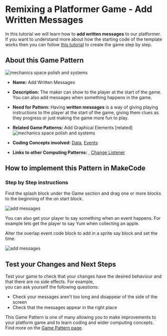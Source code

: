 # Remixing a Platformer Game - Add Written Messages 

In this tutorial we will learn how to **add written messages** to our platformer.
If you want to understand more about how the starting code of the template works then you can follow [this tutorial](https://arcade.makecode.com/beta#tutorial:https://github.com/mickfuzz/makecode-platformer-101)
 to create the game step by step.

## About this Game Pattern

![mechanics space polish and systems](https://raw.githubusercontent.com/mickfuzz/makecode-platformer-101/master/images/patterns/gameMechanics_more_levels.jpg)

* **Name:** Add Written Messages

* **Description:** The maker can show to the player at the start of the game. You can also add messages when something happens in the game.  

* **Need for Pattern:** Having **written messages** is a way of giving playing instructions to the player at the start of the game, giving
them clues as they progress or just making the game more fun to play. 

* **Related Game Patterns:** Add Graphical Elements [related] 
![mechanics space polish and systems](https://raw.githubusercontent.com/mickfuzz/makecode-platformer-101/master/images/a.jpg)

* **Coding Concepts involved:** [Data](learningDimensions#data), [Events](learningDimensions#events)

* **Links to other Computing Patterns:** , [Change Listener](learningDimensions#change-listener)

## How to implement this Pattern in MakeCode

### Step by Step instructions

Find the splash block under the Game section and drag one or more blocks to the beginning of the on start block. 

![add messages](https://raw.githubusercontent.com/mickfuzz/makecode-platformer-101/master/images/addMessages.png)

You can also get your player to say something when an event happens. For example lets get the player to say Yum when collecting an apple. 

Alter the overlap event code block to add in a sprite say block and set the time.         

![add messages](https://raw.githubusercontent.com/mickfuzz/makecode-platformer-101/master/images/addMessages2.png)



## Test your Changes and Next Steps

Test your game to check that your changes have the desired behaviour and that there are no side effects. For example,  
you can ask yourself the following questions:

* Check your messages aren't too long and disappear of the side of the screen
* Check that the messages appear in the right place 

This Game Pattern is one of many allowing you to make improvements to your platform game and to learn coding and wider computing concepts. 
Find more on the [Game Pattern page](gamePatterns.md). 

          
